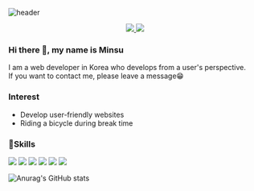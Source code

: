 ![header](https://capsule-render.vercel.app/api?type=waving&color=0:e0c3fc,100:8ec5fc&height=300&section=header&text=MinsuJo%20Web%20Developer&fontSize=60)
<div align=center>
 <a href="matilto:alstn9605@gmail.com">
  <img src="https://img.shields.io/badge/alstn9605@gmail.com-EA4335?style=flat&logo=Gmail&logoColor=white"/>
 </a>
 <a href="https://velog.io/@alstn_dev">
  <img src="https://img.shields.io/badge/Tech blog-20C997?style=flat&logo=Velog&logoColor=white"/>
 </a>
</div>

### Hi there 👋, my name is Minsu
I am a web developer in Korea who develops from a user's perspective.</br>
If you want to contact me, please leave a message😁

### Interest
- Develop user-friendly websites
- Riding a bicycle during break time
### 💪Skills 

 <img src="https://img.shields.io/badge/Java-007396?style=flat&logo=Java&logoColor=white"/> <img src="https://img.shields.io/badge/Spring Boot-6DB33F?style=flat&logo=Spring Boot&logoColor=white"/> <img src="https://img.shields.io/badge/Spring Security-6DB33F?style=flat&logo=Spring Security&logoColor=white"/> <img src="https://img.shields.io/badge/JavaScript-F7DF1E?style=flat&logo=JavaScript&logoColor=white"/> <img src="https://img.shields.io/badge/jQuery-0769AD?style=flat&logo=jQuery&logoColor=white"/> <img src="https://img.shields.io/badge/Thymeleaf-005F0F?style=flat&logo=Thymeleaf&logoColor=white"/>
 </br>

![Anurag's GitHub stats](https://github-readme-stats.vercel.app/api?username=minsu9605&theme=vue-dark&show_icons=true)
